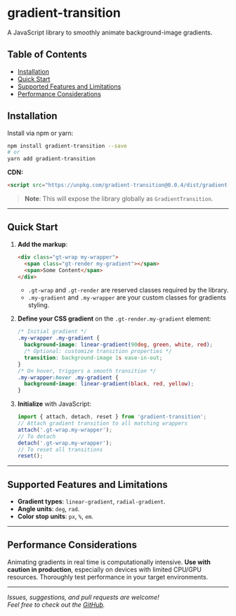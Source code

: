 # gradient-transition

A JavaScript library to smoothly animate background-image gradients.

## Table of Contents

* [Installation](#installation)
* [Quick Start](#quick-start)
* [Supported Features and Limitations](#supported-features-and-limitations)
* [Performance Considerations](#performance-considerations)

## Installation

Install via npm or yarn:

```bash
npm install gradient-transition --save
# or
yarn add gradient-transition
```

**CDN:**
```html
<script src="https://unpkg.com/gradient-transition@0.0.4/dist/gradient-transition.umd.cjs"></script>
```
> **Note**: This will expose the library globally as `GradientTransition`.
---

## Quick Start

1. **Add the markup**:

   ```html
   <div class="gt-wrap my-wrapper">
     <span class="gt-render my-gradient"></span>
     <span>Some Content</span>
   </div>
   ```

    * `.gt-wrap` and `.gt-render` are reserved classes required by the library.
    * `.my-gradient` and `.my-wrapper` are your custom classes for gradients styling.

2. **Define your CSS gradient** on the `.gt-render.my-gradient` element:

   ```css
   /* Initial gradient */
   .my-wrapper .my-gradient {
     background-image: linear-gradient(90deg, green, white, red);
     /* Optional: customize transition properties */
     transition: background-image 1s ease-in-out;
   }
   /* On hover, triggers a smooth transition */
   .my-wrapper:hover .my-gradient {
     background-image: linear-gradient(black, red, yellow);
   }
   ```

3. **Initialize** with JavaScript:

   ```js
   import { attach, detach, reset } from 'gradient-transition';
   // Attach gradient transition to all matching wrappers
   attach('.gt-wrap.my-wrapper');
   // To detach
   detach('.gt-wrap.my-wrapper');
   // To reset all transitions
   reset();
   ```
---

## Supported Features and Limitations

* **Gradient types**: `linear-gradient`, `radial-gradient`.
* **Angle units**: `deg`, `rad`.
* **Color stop units**: `px`, `%`, `em`.

---

## Performance Considerations

Animating gradients in real time is computationally intensive. **Use with caution in production**, especially on devices with limited CPU/GPU resources. Thoroughly test performance in your target environments.

---

*Issues, suggestions, and pull requests are welcome!  
Feel free to check out the  [GitHub](https://github.com/belousovjr/gradient-transition).*
